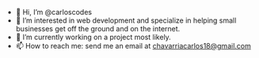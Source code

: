 - 👋 Hi, I’m @carloscodes
- 👀 I’m interested in web development and specialize in helping small businesses get off the ground and on the internet.
- 🌱 I’m currently working on a project most likely.
- 📫 How to reach me: send me an email at chavarriacarlos18@gmail.com

<!---
carloscodes/carloscodes is a ✨ special ✨ repository because its `README.md` (this file) appears on your GitHub profile.
You can click the Preview link to take a look at your changes.
--->
